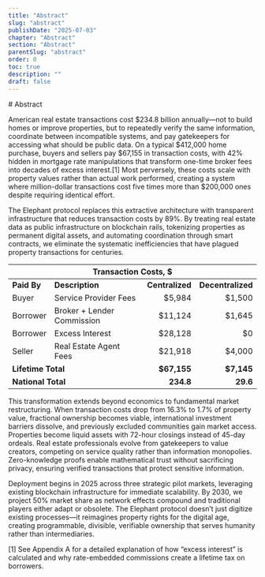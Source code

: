 ```yaml
---
title: "Abstract"
slug: "abstract"
publishDate: "2025-07-03"
chapter: "Abstract"
section: "Abstract"
parentSlug: "abstract"
order: 0
toc: true
description: ""
draft: false
---
```


\# Abstract

American real estate transactions cost $234.8 billion annually—not to
build homes or improve properties, but to repeatedly verify the same
information, coordinate between incompatible systems, and pay
gatekeepers for accessing what should be public data. On a typical
$412,000 home purchase, buyers and sellers pay $67,155 in transaction
costs, with 42% hidden in mortgage rate manipulations that transform
one-time broker fees into decades of excess interest.[1] Most
perversely, these costs scale with property values rather than actual
work performed, creating a system where million-dollar transactions cost
five times more than $200,000 ones despite requiring identical effort.

The Elephant protocol replaces this extractive architecture with
transparent infrastructure that reduces transaction costs by 89%. By
treating real estate data as public infrastructure on blockchain rails,
tokenizing properties as permanent digital assets, and automating
coordination through smart contracts, we eliminate the systematic
inefficiencies that have plagued property transactions for centuries.

<table>
<thead>
<tr class="header">
<th colspan="4" style="text-align: center;"><strong>Transaction Costs,
$</strong></th>
</tr>
</thead>
<tbody>
<tr class="odd">
<td style="text-align: left;"><strong>Paid By</strong></td>
<td style="text-align: left;"><strong>Description</strong></td>
<td style="text-align: right;"><strong>Centralized</strong></td>
<td style="text-align: right;"><strong>Decentralized</strong></td>
</tr>
<tr class="even">
<td style="text-align: left;">Buyer</td>
<td style="text-align: left;">Service Provider Fees</td>
<td style="text-align: right;">$5,984</td>
<td style="text-align: right;">$1,500</td>
</tr>
<tr class="odd">
<td style="text-align: left;">Borrower</td>
<td style="text-align: left;">Broker + Lender Commission</td>
<td style="text-align: right;">$11,124</td>
<td style="text-align: right;">$1,645</td>
</tr>
<tr class="even">
<td style="text-align: left;">Borrower</td>
<td style="text-align: left;">Excess Interest</td>
<td style="text-align: right;">$28,128</td>
<td style="text-align: right;">$0</td>
</tr>
<tr class="odd">
<td style="text-align: left;">Seller</td>
<td style="text-align: left;">Real Estate Agent Fees</td>
<td style="text-align: right;">$21,918</td>
<td style="text-align: right;">$4,000</td>
</tr>
<tr class="even">
<td colspan="2" style="text-align: left;"><strong>Lifetime
Total</strong></td>
<td style="text-align: right;"><strong>$67,155</strong></td>
<td style="text-align: right;"><strong>$7,145</strong></td>
</tr>
<tr class="odd">
<td colspan="2" style="text-align: left;"><strong>National
Total</strong></td>
<td style="text-align: right;"><strong>234.8</strong></td>
<td style="text-align: right;"><strong>29.6</strong></td>
</tr>
</tbody>
</table>

This transformation extends beyond economics to fundamental market
restructuring. When transaction costs drop from 16.3% to 1.7% of
property value, fractional ownership becomes viable, international
investment barriers dissolve, and previously excluded communities gain
market access. Properties become liquid assets with 72-hour closings
instead of 45-day ordeals. Real estate professionals evolve from
gatekeepers to value creators, competing on service quality rather than
information monopolies. Zero-knowledge proofs enable mathematical trust
without sacrificing privacy, ensuring verified transactions that protect
sensitive information.

Deployment begins in 2025 across three strategic pilot markets,
leveraging existing blockchain infrastructure for immediate scalability.
By 2030, we project 50% market share as network effects compound and
traditional players either adapt or obsolete. The Elephant protocol
doesn’t just digitize existing processes—it reimagines property rights
for the digital age, creating programmable, divisible, verifiable
ownership that serves humanity rather than intermediaries.

[1] See Appendix A for a detailed explanation of how “excess interest”
is calculated and why rate-embedded commissions create a lifetime tax on
borrowers.
